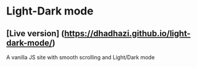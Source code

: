 # Light-Dark mode

## [Live version] (https://dhadhazi.github.io/light-dark-mode/)

A vanilla JS site with smooth scrolling and Light/Dark mode

